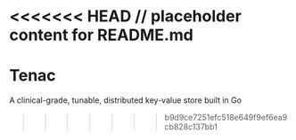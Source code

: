 <<<<<<< HEAD
// placeholder content for README.md
=======
# Tenac
A clinical-grade, tunable, distributed key-value store built in Go
>>>>>>> b9d9ce7251efc518e649f9ef6ea9cb828c137bb1
